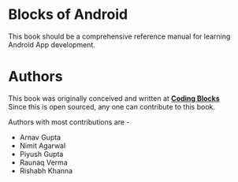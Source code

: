 # Blocks of Android

This book should be a comprehensive reference manual for learning Android App development.

# Authors
This book was originally conceived and written at **[Coding Blocks](https://codingblocks.com)**  
Since this is open sourced, any one can contribute to this book. 

Authors with most contributions are - 

 - Arnav Gupta
 - Nimit Agarwal
 - Piyush Gupta
 - Raunaq Verma
 - Rishabh Khanna
